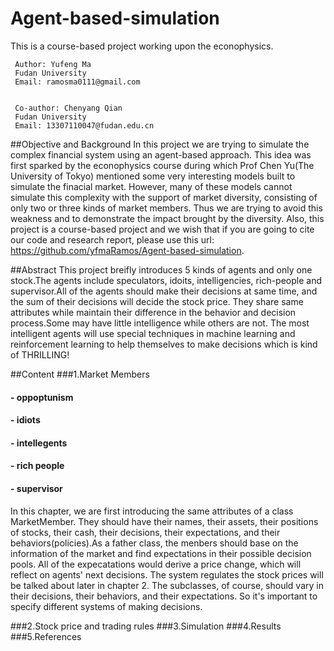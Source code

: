 # Agent-based-simulation
This is a course-based project working upon the econophysics.

     Author: Yufeng Ma                   
     Fudan University
     Email: ramosma0111@gmail.com
  
  
     Co-author: Chenyang Qian            
     Fudan University
     Email: 13307110047@fudan.edu.cn


##Objective and Background
In this project we are trying to simulate the complex financial system using an agent-based approach. This idea was first sparked by the econophysics course during which Prof Chen Yu(The University of Tokyo) mentioned some very interesting models built to simulate the finacial market. However, many of these models cannot simulate this complexity with the support of market diversity, consisting of only two or three kinds of market members. Thus we are trying to avoid this weakness and to demonstrate the impact brought by the diversity. Also, this project is a course-based project and we wish that if you are going to cite our code and research report, please use this url: https://github.com/yfmaRamos/Agent-based-simulation.

##Abstract
This project breifly introduces 5 kinds of agents and only one stock.The agents include speculators, idoits, intelligencies, rich-people and supervisor.All of the agents should make their decisions at same time, and the sum of their decisions will decide the stock price. They share same attributes while maintain their difference in the behavior and decision process.Some may have little intelligence while others are not. The most intelligent agents will use special techniques in machine learning and reinforcement learning to help themselves to make decisions which is kind of THRILLING!

##Content
###1.Market Members
####    - oppoptunism
####    - idiots
####    - intellegents
####    - rich people
####    - supervisor
In this chapter, we are first introducing the same attributes of a class MarketMember. They should have their names, their assets, their positions of stocks, their cash, their decisions, their expectations, and their behaviors(policies).As a father class, the menbers should base on the information of the market and find expectations in their possible decision pools. All of the expecatations would derive a price change, which will reflect on agents' next decisions. The system regulates the stock prices will be talked about later in chapter 2. The subclasses, of course, should vary in their decisions, their behaviors, and their expectations. So it's important to specify different systems of making decisions.


###2.Stock price and trading rules
###3.Simulation 
###4.Results 
###5.References



